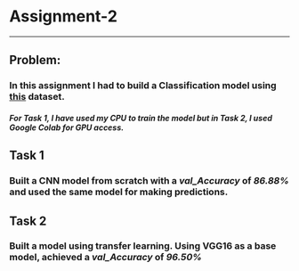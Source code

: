 # Assignment-2
---
## Problem: 
   ### In this assignment I had to build a Classification model using [this](https://www.kaggle.com/datasets/raaavan/cottonleafinfection) dataset. 
   ##### For Task 1, I have used my CPU to train the model but in Task 2, I used Google Colab for GPU access.
   
## Task 1
   ### Built a CNN model from scratch with a *val_Accuracy* of *86.88%* and used the same model for making predictions. 
   
## Task 2
   ### Built a model using transfer learning. Using VGG16 as a base model, achieved a *val_Accuracy* of *96.50%*
   

